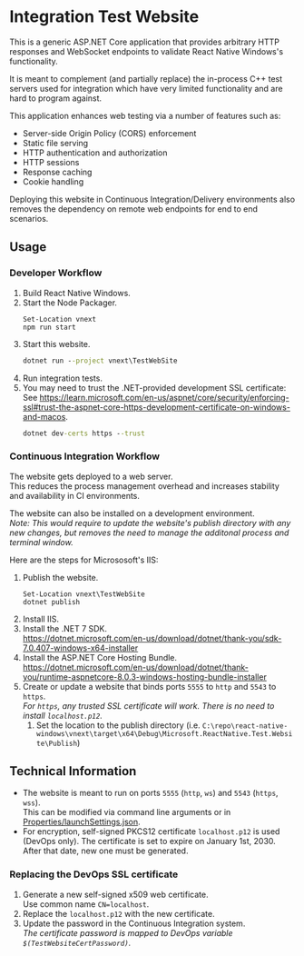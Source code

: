 # Integration Test Website

This is a generic ASP.NET Core application that provides arbitrary HTTP responses and WebSocket endpoints to validate React Native Windows's functionality.

It is meant to complement (and partially replace) the in-process C++ test servers used for integration  which have very limited functionality and are hard to program against.

This application enhances web testing via a number of features such as:
- Server-side Origin Policy (CORS) enforcement
- Static file serving
- HTTP authentication and authorization
- HTTP sessions
- Response caching
- Cookie handling

Deploying this website in Continuous Integration/Delivery environments also removes the dependency on remote web endpoints for end to end scenarios.

## Usage

### Developer Workflow

1.  Build React Native Windows.
1.  Start the Node Packager.
    ```pwsh
    Set-Location vnext
    npm run start
    ```
1.  Start this website.
    ```cmd
    dotnet run --project vnext\TestWebSite
    ```
1.  Run integration tests.
1.  You may need to trust the .NET-provided development SSL certificate:\
    See https://learn.microsoft.com/en-us/aspnet/core/security/enforcing-ssl#trust-the-aspnet-core-https-development-certificate-on-windows-and-macos.
    ```cmd
    dotnet dev-certs https --trust
    ```

### Continuous Integration Workflow
The website gets deployed to a web server.\
This reduces the process management overhead and increases stability and availability in CI environments.

The website can also be installed on a development environment.\
*Note: This would require to update the website's publish directory with any new changes, but removes the need to manage the additonal process and terminal window.*

Here are the steps for Micrososoft's IIS:
1.  Publish the website.
    ```pwsh
    Set-Location vnext\TestWebSite
    dotnet publish
    ```
1.  Install IIS.
1.  Install the .NET 7 SDK.\
    https://dotnet.microsoft.com/en-us/download/dotnet/thank-you/sdk-7.0.407-windows-x64-installer
1.  Install the ASP.NET Core Hosting Bundle.\
    https://dotnet.microsoft.com/en-us/download/dotnet/thank-you/runtime-aspnetcore-8.0.3-windows-hosting-bundle-installer
1.  Create or update a website that binds ports `5555` to `http` and `5543` to `https`.\
    *For `https`, any trusted SSL certificate will work. There is no need to install `localhost.p12`.*
    1.  Set the location to the publish directory (i.e. `C:\repo\react-native-windows\vnext\target\x64\Debug\Microsoft.ReactNative.Test.Website\Publish`)

## Technical Information

- The website is meant to run on ports `5555` (`http`, `ws`) and `5543` (`https`, `wss`).\
  This can be modified via command line arguments or in [Properties/launchSettings.json](Properties/launchSettings.json).
- For encryption, self-signed PKCS12 certificate `localhost.p12` is used (DevOps only).
  The certificate is set to expire on January 1st, 2030.\
  After that date, new one must be generated.

### Replacing the DevOps SSL certificate

1.  Generate a new self-signed x509 web certificate.\
    Use common name `CN=localhost`.
1.  Replace the `localhost.p12` with the new certificate.
1.  Update the password in the Continuous Integration system.\
    *The certificate password is mapped to DevOps variable `$(TestWebsiteCertPassword)`.*

